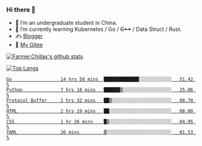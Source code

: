 ### Hi there 👋

- 🔭 I’m an undergraduate student in China.
- 🌱 I’m currently learning Kubernetes / Go / ~~C++~~ / Data Struct / Rust.
- ✍️ [Blogger](https://blog.farmer233.top)
- 🤔 [My Gitee](https://gitee.com/Farmer-chong)


[![Farmer.Chillax's github stats](https://github-readme-stats.vercel.app/api?username=FarmerChillax)](https://github.com/anuraghazra/github-readme-stats)

[![Top Langs](https://github-readme-stats.vercel.app/api/top-langs/?username=FarmerChillax&layout=compact&hide=html,css,javascript)](https://github.com/anuraghazra/github-readme-stats)

<p>
  <a href="https://wakatime.com/@Farmer">
        <!--START_SECTION:waka-->

```text
Go                  14 hrs 58 mins  █████████████░░░░░░░░░░░░   51.42 %
Python              7 hrs 18 mins   ██████▒░░░░░░░░░░░░░░░░░░   25.06 %
Protocol Buffer     2 hrs 32 mins   ██▒░░░░░░░░░░░░░░░░░░░░░░   08.70 %
HTML                2 hrs 19 mins   ██░░░░░░░░░░░░░░░░░░░░░░░   08.00 %
CSS                 1 hr 26 mins    █▒░░░░░░░░░░░░░░░░░░░░░░░   04.95 %
YAML                26 mins         ▒░░░░░░░░░░░░░░░░░░░░░░░░   01.53 %
```

<!--END_SECTION:waka-->
  </a>
</p>

<!--
**Farmer-chong/Farmer-chong** is a ✨ _special_ ✨ repository because its `README.md` (this file) appears on your GitHub profile.

Here are some ideas to get you started:

- 🔭 I’m currently working on ...
- 🌱 I’m currently learning ...
- 👯 I’m looking to collaborate on ...
- 🤔 I’m looking for help with ...
- 💬 Ask me about ...
- 📫 How to reach me: ...
- 😄 Pronouns: ...
- ⚡ Fun fact: ...
-->
